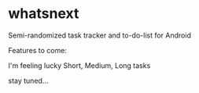 # whatsnext
Semi-randomized task tracker and to-do-list for Android

Features to come: 

I'm feeling lucky
Short, Medium, Long tasks

stay tuned...
